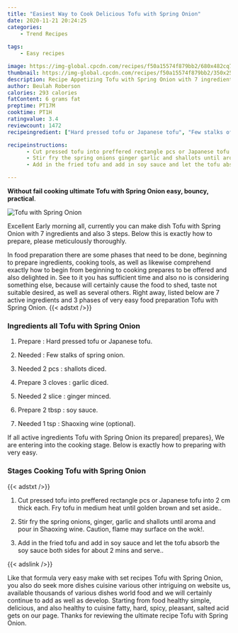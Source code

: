 ```yaml
---
title: "Easiest Way to Cook Delicious Tofu with Spring Onion"
date: 2020-11-21 20:24:25
categories:
    - Trend Recipes
    
tags:
    - Easy recipes

image: https://img-global.cpcdn.com/recipes/f50a15574f879bb2/680x482cq70/tofu-with-spring-onion-recipe-main-photo.jpg
thumbnail: https://img-global.cpcdn.com/recipes/f50a15574f879bb2/350x250cq70/tofu-with-spring-onion-recipe-main-photo.jpg
description: Recipe Appetizing Tofu with Spring Onion with 7 ingredients and 3 stages of easy cooking.
author: Beulah Roberson
calories: 293 calories
fatContent: 6 grams fat
preptime: PT17M
cooktime: PT1H
ratingvalue: 3.4
reviewcount: 1472
recipeingredient: ["Hard pressed tofu or Japanese tofu", "Few stalks of spring onion", "2 pcsshallots diced", "3 clovesgarlic diced", "2 sliceginger minced", "2 tbspsoy sauce", "1 tspShaoxing wine optional"]

recipeinstructions: 
      - Cut pressed tofu into preffered rectangle pcs or Japanese tofu into 2 cm thick each Fry tofu in medium heat until golden brown and set aside 
      - Stir fry the spring onions ginger garlic and shallots until aroma and pour in Shaoxing wine Caution flame may surface on the wok 
      - Add in the fried tofu and add in soy sauce and let the tofu absorb the soy sauce both sides for about 2 mins and serve

---
```




**Without fail cooking ultimate Tofu with Spring Onion easy, bouncy, practical**. 


![Tofu with Spring Onion](https://img-global.cpcdn.com/recipes/f50a15574f879bb2/680x482cq70/tofu-with-spring-onion-recipe-main-photo.jpg "Tofu with Spring Onion")




Excellent Early morning all, currently you can make dish Tofu with Spring Onion with 7 ingredients and also 3 steps. Below this is exactly how to prepare, please meticulously thoroughly.

In food preparation there are some phases that need to be done, beginning to prepare ingredients, cooking tools, as well as likewise comprehend exactly how to begin from beginning to cooking prepares to be offered and also delighted in. See to it you has sufficient time and also no is considering something else, because will certainly cause the food to shed, taste not suitable desired, as well as several others. Right away, listed below are 7 active ingredients and 3 phases of very easy food preparation Tofu with Spring Onion.
{{< adstxt />}}

### Ingredients all Tofu with Spring Onion


1. Prepare  : Hard pressed tofu or Japanese tofu.

1. Needed  : Few stalks of spring onion.

1. Needed 2 pcs : shallots diced.

1. Prepare 3 cloves : garlic diced.

1. Needed 2 slice : ginger minced.

1. Prepare 2 tbsp : soy sauce.

1. Needed 1 tsp : Shaoxing wine (optional).



If all active ingredients Tofu with Spring Onion its prepared| prepares}, We are entering into the cooking stage. Below is exactly how to preparing with very easy.

### Stages Cooking Tofu with Spring Onion

{{< adstxt />}}


1. Cut pressed tofu into preffered rectangle pcs or Japanese tofu into 2 cm thick each. Fry tofu in medium heat until golden brown and set aside..



1. Stir fry the spring onions, ginger, garlic and shallots until aroma and pour in Shaoxing wine. Caution, flame may surface on the wok!.



1. Add in the fried tofu and add in soy sauce and let the tofu absorb the soy sauce both sides for about 2 mins and serve..





{{< adslink />}}

Like that formula very easy make with set recipes Tofu with Spring Onion, you also do seek more dishes cuisine various other intriguing on website us, available thousands of various dishes world food and we will certainly continue to add as well as develop. Starting from food healthy simple, delicious, and also healthy to cuisine fatty, hard, spicy, pleasant, salted acid gets on our page. Thanks for reviewing the ultimate recipe Tofu with Spring Onion.
